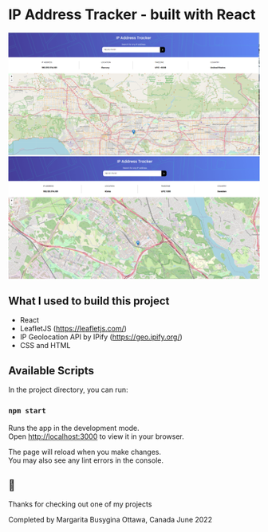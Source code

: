 # IP Address Tracker - built with React

![Design preview](./img/ip-desktop.PNG)
![Design preview](./img/ip-desktop-2.PNG)

## What I used to build this project

* React
* LeafletJS (https://leafletjs.com/)
* IP Geolocation API by IPify (https://geo.ipify.org/)
* CSS and HTML

## Available Scripts

In the project directory, you can run:

### `npm start`

Runs the app in the development mode.\
Open [http://localhost:3000](http://localhost:3000) to view it in your browser.

The page will reload when you make changes.\
You may also see any lint errors in the console.

##  👋

Thanks for checking out one of my projects

Completed by Margarita Busygina
Ottawa, Canada
June 2022
